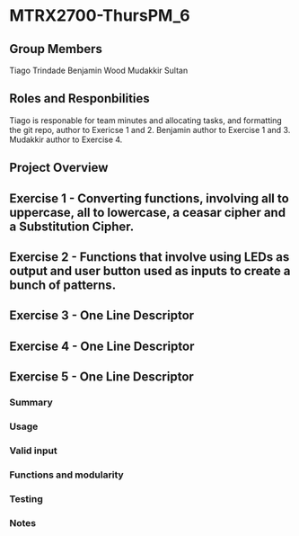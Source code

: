 # MTRX2700-ThursPM_6
## Group Members
Tiago Trindade
Benjamin Wood
Mudakkir Sultan

## Roles and Responbilities
Tiago is responable for team minutes and allocating tasks, and formatting the git repo, author to Exericse 1 and 2.
Benjamin author to Exercise 1 and 3.
Mudakkir author to Exercise 4.

## Project Overview

## Exercise 1 - Converting functions, involving all to uppercase, all to lowercase, a ceasar cipher and a Substitution Cipher.

## Exercise 2 - Functions that involve using LEDs as output and user button used as inputs to create a bunch of patterns.

## Exercise 3 - One Line Descriptor

## Exercise 4 - One Line Descriptor

## Exercise 5 - One Line Descriptor


### Summary

### Usage

### Valid input

### Functions and modularity

### Testing

### Notes